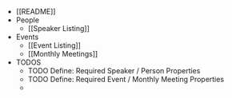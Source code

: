 - [[README]]
- People
	- [[Speaker Listing]]
- Events
	- [[Event Listing]]
	- [[Monthly Meetings]]
- TODOS
	- TODO Define: Required Speaker / Person Properties
	- TODO Define: Required Event / Monthly Meeting Properties
	-